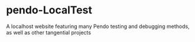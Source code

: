 # pendo-LocalTest
A localhost website featuring many Pendo testing and debugging methods, as well as other tangential projects
